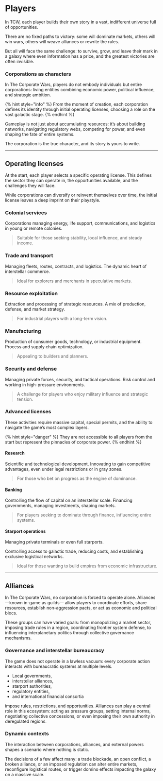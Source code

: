 # Players

In TCW, each player builds their own story in a vast, indifferent universe full of opportunities.

There are no fixed paths to victory: some will dominate markets, others will win wars, others will weave alliances or rewrite the rules.

But all will face the same challenge: to survive, grow, and leave their mark in a galaxy where even information has a price, and the greatest victories are often invisible.

### Corporations as characters

In The Corporate Wars, players do not embody individuals but entire corporations: living entities combining economic power, political influence, and strategic ambition.

{% hint style="info" %}
From the moment of creation, each corporation defines its identity through initial operating licenses, choosing a role on the vast galactic stage.
{% endhint %}

Gameplay is not just about accumulating resources: it’s about building networks, navigating regulatory webs, competing for power, and even shaping the fate of entire systems.

The corporation is the true character, and its story is yours to write.

---

## Operating licenses

At the start, each player selects a specific operating license. This defines the sector they can operate in, the opportunities available, and the challenges they will face.

While corporations can diversify or reinvent themselves over time, the initial license leaves a deep imprint on their playstyle.

### Colonial services

Corporations managing energy, life support, communications, and logistics in young or remote colonies.

> Suitable for those seeking stability, local influence, and steady income.

### Trade and transport

Managing fleets, routes, contracts, and logistics. The dynamic heart of interstellar commerce.

> Ideal for explorers and merchants in speculative markets.

### Resource exploitation

Extraction and processing of strategic resources. A mix of production, defense, and market strategy.

> For industrial players with a long-term vision.

### Manufacturing

Production of consumer goods, technology, or industrial equipment. Process and supply chain optimization.

> Appealing to builders and planners.

### Security and defense

Managing private forces, security, and tactical operations. Risk control and working in high-pressure environments.

> A challenge for players who enjoy military influence and strategic tension.

### Advanced licenses

These activities require massive capital, special permits, and the ability to navigate the game’s most complex layers.

{% hint style="danger" %}
They are not accessible to all players from the start but represent the pinnacles of corporate power.
{% endhint %}

#### Research

Scientific and technological development. Innovating to gain competitive advantages, even under legal restrictions or in gray zones.

> For those who bet on progress as the engine of dominance.

#### Banking

Controlling the flow of capital on an interstellar scale. Financing governments, managing investments, shaping markets.

> For players seeking to dominate through finance, influencing entire systems.

#### Starport operations

Managing private terminals or even full starports.

Controlling access to galactic trade, reducing costs, and establishing exclusive logistical networks.

> Ideal for those wanting to build empires from economic infrastructure.

---

## Alliances

In The Corporate Wars, no corporation is forced to operate alone. Alliances —known in-game as guilds— allow players to coordinate efforts, share resources, establish non-aggression pacts, or act as economic and political blocs.

These groups can have varied goals: from monopolizing a market sector, imposing trade rules in a region, coordinating frontier system defense, to influencing interplanetary politics through collective governance mechanisms.

### Governance and interstellar bureaucracy

The game does not operate in a lawless vacuum: every corporate action interacts with bureaucratic systems at multiple levels.

* Local governments,
* interstellar alliances,
* starport authorities,
* regulatory entities,
* and international financial consortia

impose rules, restrictions, and opportunities. Alliances can play a central role in this ecosystem: acting as pressure groups, setting internal norms, negotiating collective concessions, or even imposing their own authority in deregulated regions.

### Dynamic contexts

The interaction between corporations, alliances, and external powers shapes a scenario where nothing is static.

The decisions of a few affect many: a trade blockade, an open conflict, a broken alliance, or an imposed regulation can alter entire markets, reconfigure logistical routes, or trigger domino effects impacting the galaxy on a massive scale.

